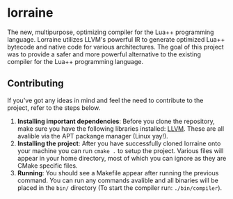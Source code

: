# lorraine
The new, multipurpose, optimizing compiler for the Lua++ programming language. Lorraine utilizes LLVM's powerful IR to generate optimized Lua++ bytecode and native code for various architectures. The goal of this project was to provide a safer and more powerful alternative to the existing compiler for the Lua++ programming language.  


## Contributing
If you've got any ideas in mind and feel the need to contribute to the project, refer to the steps below.
1. **Installing important dependencies**: Before you clone the repository, make sure you have the following libraries installed: [LLVM](https://apt.llvm.org/). These are all avalible via the APT packange manager (Linux yay!).  
2. **Installing the project**: After you have successfully cloned lorraine onto your machine you can run ``cmake .`` to setup the project. Various files will appear in your home directory, most of which you can ignore as they are CMake specific files.
3. **Running**: You should see a Makefile appear after running the previous command. You can run any commands avalible and all binaries will be placed in the `bin/` directory (To start the compiler run: `./bin/compiler`).
